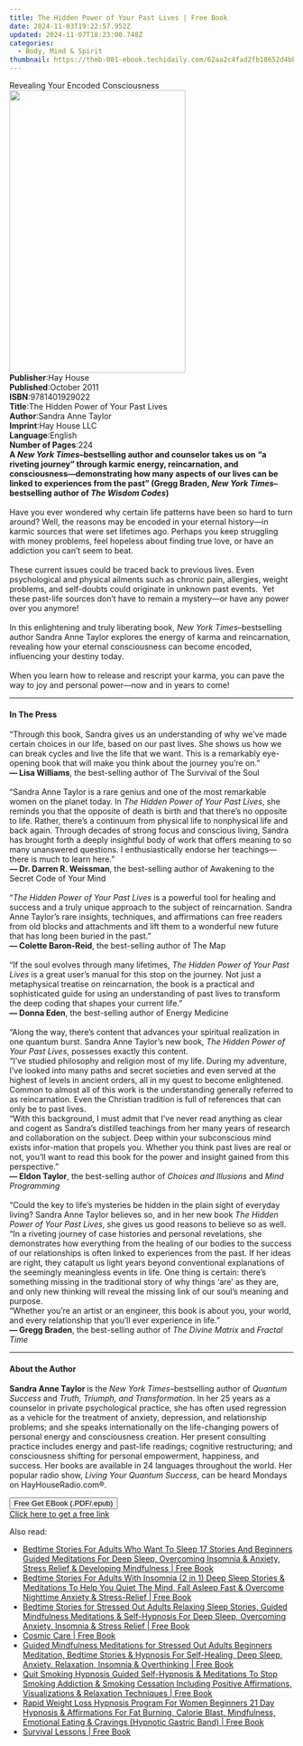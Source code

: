 ```yaml
---
title: The Hidden Power of Your Past Lives | Free Book
date: 2024-11-03T19:22:57.952Z
updated: 2024-11-07T18:23:00.748Z
categories:
  - Body, Mind & Spirit
thumbnail: https://thmb-001-ebook.techidaily.com/62aa2c4fad2fb18652d4bbb2f3a4f956a9f72cc5450503b32dd0bcd5ad95c57c.jpg
---
```

<main id="book-container">
  <div class="flex flex-col">
    <div class="book-brief flex-1 py-6 px-4 sm:p-6 md:py-10 md:px-8">
      <!-- brief-->
      <div class="book-brief-main">Revealing Your Encoded Consciousness</div>
    </div>
    <div
      class="book-meta-info flex-1 grid gap-4 col-start-1 col-end-3 row-start-1 sm:mb-6 sm:grid-cols-4 lg:gap-6 lg:col-start-2 lg:row-end-6 lg:row-span-6 lg:mb-0"
    >
      <div
        class="book-meta-info-left place-content-center mt-4 p-4 text-sm leading-6 col-start-2 col-span-2 dark:text-slate-400"
      >
        <img
          class="w-full h-500 object-cover rounded-lg sm:h-255 sm:col-span-2 lg:col-span-full"
          src="https://img-001-ebook.techidaily.com/741aee220571ba482abb4d3600204af76a7fc99977971d54fe03ca7d891f7b95.jpg"
          alt=""
          width="312"
          height="500"
        />
      </div>
      <div
        class="book-meta-info-right mt-2 col-start-1 row-start-2 col-span-3 self-center"
      >
        <!-- meta data  -->
        <div class="flex flex-col px-4 md:px-8">
          <div class="flex-1">
            <strong>Publisher</strong>:<span class="px-2">Hay House</span>
          </div>
          <div class="flex-1">
            <strong>Published</strong>:<span class="px-2">October 2011</span>
          </div>
          <div class="flex-1">
            <strong>ISBN</strong>:<span class="px-2">9781401929022</span>
          </div>
          <div class="flex-1">
            <strong>Title</strong>:<span class="px-2"
              >The Hidden Power of Your Past Lives</span
            >
          </div>
          <div class="flex-1">
            <strong>Author</strong>:<span class="px-2">Sandra Anne Taylor</span>
          </div>
          <div class="flex-1">
            <strong>Imprint</strong>:<span class="px-2">Hay House LLC</span>
          </div>
          <div class="flex-1">
            <strong>Language</strong>:<span class="px-2">English</span>
          </div>
          <div class="flex-1">
            <strong>Number of Pages</strong>:<span class="px-2">224</span>
          </div>
        </div>
      </div>
    </div>
    <div class="book-description flex-1 py-6 px-4 sm:p-6 md:py-10 md:px-8">
      <div class="book-description-main">
        <div accordion-content="" id="description">
          <b
            >A <i>New York Times</i>–bestselling author and counselor takes us
            on “a riveting journey” through karmic energy, reincarnation, and
            consciousness—demonstrating how many aspects of our lives can be
            linked to experiences from the past” (Gregg Braden,
            <i>New York Times</i>–bestselling author of
            <i>The Wisdom Codes</i>)</b
          ><br />
          &nbsp;<br />
          Have you ever wondered why certain life patterns have been so hard to
          turn around? Well, the reasons may be encoded in your eternal
          history—in karmic sources that were set lifetimes ago. Perhaps you
          keep struggling with money problems, feel hopeless about finding true
          love, or have an addiction you can’t seem to beat.<b><br /></b><br />
          These current issues could be traced back to previous lives. Even
          psychological and physical ailments such as chronic pain, allergies,
          weight problems, and self-doubts could originate in unknown past
          events.&nbsp; Yet these past-life sources don’t have to remain a
          mystery—or have any power over you anymore!<br /><br />
          In this enlightening and truly liberating book,
          <i>New York Times</i>–bestselling author&nbsp;Sandra Anne
          Taylor&nbsp;explores the energy of karma and reincarnation, revealing
          how your eternal consciousness can become encoded, influencing your
          destiny today.<br /><br />
          When you learn how to release and rescript your karma, you can pave
          the way to joy and personal power—now and in years to come!
        </div>
        <div class="accordion-fader"></div>
      </div>
    </div>
    <div class="book-excerpts flex-1 py-6 px-4 sm:p-6 md:py-10 md:px-8">
      <!-- excerpts-->
      <div class="book-excerpts-main">
        <hr />
        <h4 class="placeholder placeholder-heading">
          <span>In The Press</span>
        </h4>
        <p>
          “Through this book, Sandra gives us an understanding of why we’ve made
          certain choices in our life, based on our past lives. She shows us how
          we can break cycles and live the life that we want. This is a
          remarkably eye-opening book that will make you think about the journey
          you’re on.”<br /><b>— Lisa Williams</b>, the best-selling author of
          The Survival of the Soul<br /><br />“Sandra Anne Taylor is a rare
          genius and one of the most remarkable women on the planet today. In
          <i>The Hidden Power of Your Past Lives</i>,&nbsp;she reminds you that
          the opposite of death is birth and that there’s no opposite to life.
          Rather, there’s a continuum from physical life to nonphysical life and
          back again. Through decades of strong focus and conscious living,
          Sandra has brought forth a deeply insightful body of work that offers
          meaning to so many unanswered questions. I enthusiastically endorse
          her teachings—there is much to learn here.”<br /><b
            >— Dr. Darren R. Weissman</b
          >, the best-selling author of Awakening to the Secret Code of Your
          Mind<br /><br />“<i>The Hidden Power of Your Past Lives</i> is a
          powerful tool for healing and success and a truly unique approach to
          the subject of reincarnation. Sandra Anne Taylor’s rare insights,
          techniques, and affirmations can free readers from old blocks and
          attachments and lift them to a wonderful new future that has long been
          buried in the past.”<br /><b>— Colette Baron-Reid</b>, the
          best-selling author of The Map<br />&nbsp;<br />“If the soul evolves
          through many lifetimes, <i>The Hidden Power of Your Past Lives</i> is
          a great user’s manual for this stop on the journey. Not just a
          metaphysical treatise on reincarnation, the book is a practical and
          sophisticated guide for using an understanding of past lives to
          transform the deep coding that shapes your current life.”<br /><b
            >— Donna Eden</b
          >, the best-selling author of Energy Medicine<br /><br />“Along the
          way, there’s content that advances your spiritual realization in one
          quantum burst. Sandra Anne Taylor’s new book,
          <i>The Hidden Power of Your Past Lives</i>, possesses exactly this
          content.<br />“I’ve studied philosophy and religion most of my life.
          During my adventure, I’ve looked into many paths and secret societies
          and even served at the highest of levels in ancient orders, all in my
          quest to become enlightened. Common to almost all of this work is the
          understanding generally referred to as reincarnation. Even the
          Christian tradition is full of references that can only be to past
          lives. <br />“With this background, I must admit that I’ve never read
          anything as clear and cogent as Sandra’s distilled teachings from her
          many years of research and collaboration on the subject. Deep within
          your subconscious mind exists infor-mation that propels you. Whether
          you think past lives are real or not, you’ll want to read this book
          for the power and insight gained from this perspective.”<br /><b
            >— Eldon Taylor</b
          >, the best-selling author of&nbsp;<i>Choices and Illusions</i> and
          <i>Mind Programming</i><br />&nbsp;<br />“Could the key to life’s
          mysteries be hidden in the plain sight of everyday living? Sandra Anne
          Taylor believes so, and in her new book
          <i>The Hidden Power of Your Past Lives</i>, she gives us good reasons
          to believe so as well.<br />“In a riveting journey of case histories
          and personal revelations, she demonstrates how everything from the
          healing of our bodies to the success of our relationships is often
          linked to experiences from the past. If her ideas are right, they
          catapult us light years beyond conventional explanations of the
          seemingly meaningless events in life. One thing is certain: there’s
          something missing in the traditional story of why things ‘are’ as they
          are, and only new thinking will reveal the missing link of our soul’s
          meaning and purpose.<br />“Whether you’re an artist or an engineer,
          this book is about you, your world, and every relationship that you’ll
          ever experience in life.”<br /><b>— Gregg Braden</b>,&nbsp;the
          best-selling author of <i>The Divine Matrix</i> and
          <i>Fractal Time</i>
        </p>
      </div>
    </div>
    <div class="book-about-author flex-1 py-6 px-4 sm:p-6 md:py-10 md:px-8">
      <!-- about author-->
      <div class="book-main-author-main">
        <hr />
        <h4 class="placeholder placeholder-heading">
          <span>About the Author</span>
        </h4>
        <p>
          <b>Sandra Anne Taylor </b>is the <i>New York Times</i>–bestselling
          author of <i>Quantum Success </i>and
          <i>Truth, Triumph, and Transformation</i>. In her 25 years as a
          counselor in private psychological practice, she has often used
          regression as a vehicle for the treatment of anxiety, depression, and
          relationship problems; and she speaks internationally on the
          life-changing powers of personal energy and consciousness creation.
          Her present consulting practice includes energy and past-life
          readings; cognitive restructuring; and consciousness shifting for
          personal empowerment, happiness, and success. Her books are available
          in 24 languages throughout the world. Her popular radio show,
          <i>Living Your Quantum Success</i>, can be heard Mondays on
          HayHouseRadio.com®.
        </p>
      </div>
    </div>
    <div class="book-free-get flex-1 py-6 px-4 sm:p-6 md:py-10 md:px-8">
      <button
        id="btn-free-get"
        class="bg-blue-500 hover:bg-blue-700 text-white font-bold py-2 px-4 rounded"
      >
        Free Get EBook (.PDF/.epub)
      </button>
      <div id="countdown-display" class="px-2 text-lg mt-2"></div>
      <a
        id="free-link"
        class="hidden bg-blue-500 hover:bg-blue-700 text-white font-bold py-2 px-4 rounded"
        href="https://www.ebooks.com/en-us/book/96317229/the-hidden-power-of-your-past-lives/sandra-anne-taylor/"
        target="_blank"
        >Click here to get a free link</a
      >
    </div>
    <script>
      let countdownTime = 0;
      let countdownInterval = null;
      document
        .getElementById('btn-free-get')
        .addEventListener('click', startCountdown);
      function startCountdown() {
        countdownTime = new Date().getTime() + 60000 * 3;
        countdownInterval = setInterval(updateCountdown, 1000);
        document.getElementById('btn-free-get').disabled = true;
        document
          .getElementById('btn-free-get')
          .classList.add('bg-gray-500', 'cursor-not-allowed');
      }
      function updateCountdown() {
        let currentTime = new Date().getTime();
        let timeLeft = countdownTime - currentTime;
        let secondsLeft = Math.floor(timeLeft / 1000);
        document.getElementById('countdown-display').innerHTML =
          `Remaining time: ${secondsLeft} seconds.`;
        if (secondsLeft <= 0) {
          clearInterval(countdownInterval);
          document.getElementById('btn-free-get').classList.add('hidden');
          document.getElementById('free-link').classList.remove('hidden');
          document.getElementById('countdown-display').innerHTML = '';
        }
      }
    </script>
  </div>
</main>

<ins class="adsbygoogle"
      style="display:block"
      data-ad-client="ca-pub-7571918770474297"
      data-ad-slot="8358498916"
      data-ad-format="auto"
      data-full-width-responsive="true"></ins>
    

<span class="atpl-alsoreadstyle">Also read:</span>
<div><ul>
<li><a href="https://novels-ebooks.techidaily.com/210101849-9781989838730-bedtime-stories-for-adults-who-want-to-sleep-17-stories-and-beginners-guided-meditations-for-deep-sleep-overcoming-insomnia-anxiety-stress-relief-developing-min/"><u>Bedtime Stories For Adults Who Want To Sleep 17 Stories And Beginners Guided Meditations For Deep Sleep, Overcoming Insomnia & Anxiety, Stress Relief & Developing Mindfulness | Free Book</u></a></li>
<li><a href="https://novels-ebooks.techidaily.com/210101856-9781989838778-bedtime-stories-for-adults-with-insomnia-2-in-1-deep-sleep-stories-meditations-to-help-you-quiet-the-mind-fall-asleep-fast-overcome-nighttime-anxiety-stress-rel/"><u>Bedtime Stories For Adults With Insomnia (2 in 1) Deep Sleep Stories & Meditations To Help You Quiet The Mind, Fall Asleep Fast & Overcome Nighttime Anxiety & Stress-Relief | Free Book</u></a></li>
<li><a href="https://novels-ebooks.techidaily.com/210101854-9781989838761-bedtime-stories-for-stressed-out-adults-relaxing-sleep-stories-guided-mindfulness-meditations-self-hypnosis-for-deep-sleep-overcoming-anxiety-insomnia-stress-re/"><u>Bedtime Stories for Stressed Out Adults Relaxing Sleep Stories, Guided Mindfulness Meditations & Self-Hypnosis For Deep Sleep, Overcoming Anxiety, Insomnia & Stress Relief | Free Book</u></a></li>
<li><a href="https://novels-ebooks.techidaily.com/210101892-9781797205434-cosmic-care/"><u>Cosmic Care | Free Book</u></a></li>
<li><a href="https://novels-ebooks.techidaily.com/210101848-9781989838723-guided-mindfulness-meditations-for-stressed-out-adults-beginners-meditation-bedtime-stories-hypnosis-for-self-healing-deep-sleep-anxiety-relaxation-insomnia-ove/"><u>Guided Mindfulness Meditations for Stressed Out Adults Beginners Meditation, Bedtime Stories & Hypnosis For Self-Healing, Deep Sleep, Anxiety, Relaxation, Insomnia & Overthinking | Free Book</u></a></li>
<li><a href="https://novels-ebooks.techidaily.com/210101852-9781989838747-quit-smoking-hypnosis-guided-self-hypnosis-meditations-to-stop-smoking-addiction-smoking-cessation-including-positive-affirmations-visualizations-relaxation-tec/"><u>Quit Smoking Hypnosis Guided Self-Hypnosis & Meditations To Stop Smoking Addiction & Smoking Cessation Including Positive Affirmations, Visualizations & Relaxation Techniques | Free Book</u></a></li>
<li><a href="https://novels-ebooks.techidaily.com/210101851-9781989838754-rapid-weight-loss-hypnosis-program-for-women-beginners-21-day-hypnosis-affirmations-for-fat-burning-calorie-blast-mindfulness-emotional-eating-cravings-hypnotic/"><u>Rapid Weight Loss Hypnosis Program For Women Beginners 21 Day Hypnosis & Affirmations For Fat Burning, Calorie Blast, Mindfulness, Emotional Eating & Cravings (Hypnotic Gastric Band) | Free Book</u></a></li>
<li><a href="https://novels-ebooks.techidaily.com/210101435-9781504064545-survival-lessons/"><u>Survival Lessons | Free Book</u></a></li>
</ul></div>

